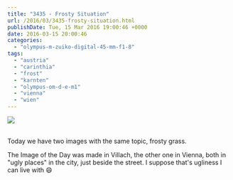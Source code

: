 ```yaml
---
title: "3435 - Frosty Situation"
url: /2016/03/3435-frosty-situation.html
publishDate: Tue, 15 Mar 2016 19:00:46 +0000
date: 2016-03-15 20:00:46
categories: 
  - "olympus-m-zuiko-digital-45-mm-f1-8"
tags: 
  - "austria"
  - "carinthia"
  - "frost"
  - "karnten"
  - "olympus-om-d-e-m1"
  - "vienna"
  - "wien"
---
```

<div class="container">
<div class="center"><a target="_blank" href="https://d25zfm9zpd7gm5.cloudfront.net/1200x1200/2015/20151103_083834_lr.jpg"><img class="webfeedsFeaturedVisual" src="https://d25zfm9zpd7gm5.cloudfront.net/0600x0600/2015/20151103_083834_lr.jpg" /></a></div>
</div>
<br />

Today we have two images with the same topic, frosty grass. 

<a target="_blank" href="https://d25zfm9zpd7gm5.cloudfront.net/1200x1200/2015/20151103_084121_lr.jpg"><img style="margin: 0pt 0px 0pt 10px; float: right;" src="https://d25zfm9zpd7gm5.cloudfront.net/0150x0150/2015/20151103_084121_lr.jpg" alt="" border="0" /></a> The Image of the Day was made in Villach, the other one in Vienna, both in "ugly places" in the city, just beside the street. I suppose that's ugliness I can live with 😄

